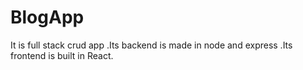 # BlogApp
It is full stack crud app .Its backend is made in node and express .Its frontend is built in React.
